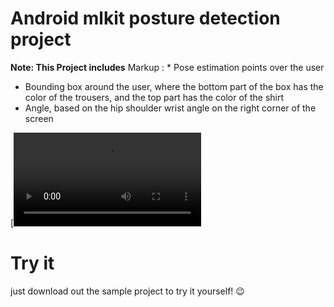 # Android mlkit posture detection project




**Note: This Project includes**
Markup : *  Pose estimation points over the user
* Bounding box around the user, where the bottom part of the box has the color of the trousers, and the top part has the color of the shirt
* Angle, based on the hip shoulder wrist angle on the right corner of the screen

[![Watch the video](https://github.com/m-jayy/MLKit_poseEstimation/blob/main/Video/poseDetection.mp4)
  


# Try it
  just download out the sample project to try it yourself! :wink:


